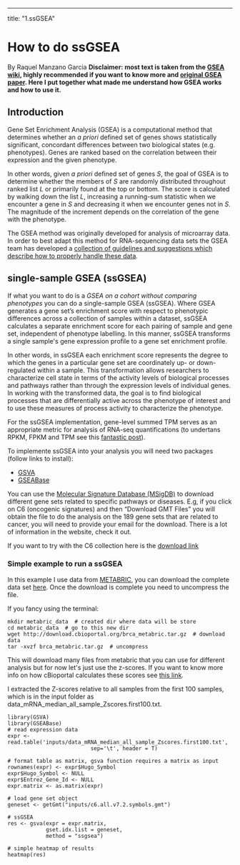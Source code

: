 ---
title: "1.ssGSEA"
# How to do ssGSEA
By Raquel Manzano Garcia
**Disclaimer: most text is taken from the [GSEA wiki](http://software.broadinstitute.org/cancer/software/gsea/wiki/index.php/Main_Page), highly recommended if you want to know more and [original GSEA paper](https://www.pnas.org/content/102/43/15545). Here I put together what made me understand how GSEA works and how to use it.**

## Introduction
Gene Set Enrichment Analysis (GSEA) is a computational method that determines whether an *a priori* defined set of genes shows statistically significant, concordant differences between two biological states (e.g. phenotypes). Genes are ranked based on the correlation between their expression and the given phenotype. 

In other words, given *a priori* defined set of genes $S$, the goal of GSEA is to determine whether the members of $S$ are randomly distributed throughout ranked list $L$ or primarily found at the top or bottom. The score is calculated by walking down the list $L$, increasing a running-sum statistic when we encounter a gene in $S$ and decreasing it when we encounter genes not in $S$. The magnitude of the increment depends on the correlation of the gene with the phenotype.


The GSEA method was originally developed for analysis of microarray data. In order to best adapt this method for RNA-sequencing data sets the GSEA team has developed a [collection of guidelines and suggestions which describe how to properly handle these data](http://software.broadinstitute.org/cancer/software/gsea/wiki/index.php/Using_RNA-seq_Datasets_with_GSEA).


## single-sample GSEA (ssGSEA)
If what you want to do is a *GSEA on a cohort without comparing phenotypes* you can do a single-sample GSEA (ssGSEA). Where GSEA generates a gene set’s enrichment score with respect to phenotypic differences across a collection of samples within a dataset, ssGSEA calculates a separate enrichment score for each pairing of sample and gene set, independent of phenotype labelling. In this manner, ssGSEA transforms a single sample's gene expression profile to a gene set enrichment profile. 

In other words, in ssGSEA each enrichment score represents the degree to which the genes in a particular gene set are coordinately up- or down-regulated within a sample. This transformation allows researchers to characterize cell state in terms of the activity levels of biological processes and pathways rather than through the expression levels of individual genes. In working with the transformed data, the goal is to find biological processes that are differentially active across the phenotype of interest and to use these measures of process activity to characterize the phenotype.


For the ssGSEA implementation, gene-level summed TPM serves as an appropriate metric for analysis of RNA-seq quantifications (to undertans RPKM, FPKM and TPM see this [fantastic post](https://rna-seqblog.com/rpkm-fpkm-and-tpm-clearly-explained/)).

To implemente ssGSEA into your analysis you will need two packages (follow links to install):

- [GSVA](https://bioconductor.org/packages/release/bioc/html/GSVA.html)
- [GSEABase](https://bioconductor.org/packages/release/bioc/html/GSEABase.html)

You can use the [Molecular Signature Database (MSigDB)](https://www.gsea-msigdb.org/gsea/msigdb/index.jsp) to download different gene sets related to specific pathways or diseases. E.g, if you click on C6 (oncogenic signatures) and then “Download GMT Files” you will obtain the file to do the analysis on the 189 gene sets that are related to cancer, you will need to provide your email for the download. There is a lot of information in the website, check it out.

If you want to try with the C6 collection here is the [download link](http://www.gsea-msigdb.org/gsea/msigdb/download_file.jsp?filePath=/msigdb/release/7.2/c6.all.v7.2.symbols.gmt)

### Simple example to run a ssGSEA
In this example I use data from [METABRIC](https://www.ncbi.nlm.nih.gov/pubmed/27161491,30867590,22522925), you can download the complete data set [here](http://download.cbioportal.org/brca_metabric.tar.gz). Once the download is complete you need to uncompress the file.

If you fancy using the terminal:
```{bash download_data eval=FALSE}
mkdir metabric_data  # created dir where data will be store
cd metabric_data  # go to this new dir
wget http://download.cbioportal.org/brca_metabric.tar.gz  # download data
tar -xvzf brca_metabric.tar.gz  # uncompress
```

This will download many files from metabric that you can use for different analysis but for now let's just use the z-scores. If you want to know more info on how cBioportal calculates these scores see [this link](https://docs.cbioportal.org/5.1-data-loading/data-loading/file-formats/z-score-normalization-script).


I extracted the Z-scores relative to all samples from the first 100 samples, which is in the input folder as data_mRNA_median_all_sample_Zscores.first100.txt.

```{r ssgsea}
library(GSVA)
library(GSEABase)
# read expression data
expr <- read.table('inputs/data_mRNA_median_all_sample_Zscores.first100.txt', 
                          sep='\t', header = T)

# format table as matrix, gsva function requires a matrix as input
rownames(expr) <- expr$Hugo_Symbol
expr$Hugo_Symbol <- NULL
expr$Entrez_Gene_Id <- NULL
expr.matrix <- as.matrix(expr)

# load gene set object
geneset <- getGmt("inputs/c6.all.v7.2.symbols.gmt")

# ssGSEA
res <- gsva(expr = expr.matrix,
            gset.idx.list = geneset,
            method = "ssgsea")

# simple heatmap of results
heatmap(res)

```